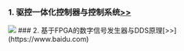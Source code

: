 ### 1. 驱控一体化控制器与控制系统[>>](https://www.baidu.com)
<img src="http://chart.googleapis.com/chart?cht=tx&chl=\Large x=\frac{-b\pm\sqrt{b^2-4ac}}{2a}" style="border:none;">
### 2. 基于FPGA的数字信号发生器与DDS原理[>>](https://www.baidu.com)
